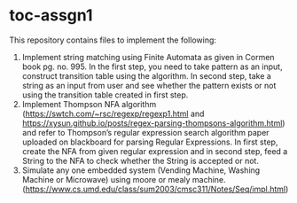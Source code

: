 # toc-assgn1
This repository contains files to implement the following: 
1. Implement string matching using Finite Automata as given in Cormen book pg. no. 995. In the first step, you need to take pattern as    an input, construct transition table using the algorithm. In second step, take a string as an input from user and see whether the pattern exists or not using the transition table created in first step.
2. Implement Thompson NFA algorithm (https://swtch.com/~rsc/regexp/regexp1.html and https://xysun.github.io/posts/regex-parsing-thompsons-algorithm.html) and refer to Thompson’s regular expression search algorithm paper uploaded on blackboard for parsing Regular Expressions. In first step, create the NFA from given regular expression and in second step, feed a String to the NFA to check whether the String is accepted or not.
3. Simulate any one embedded system (Vending Machine, Washing Machine or Microwave) using moore or mealy machine. (https://www.cs.umd.edu/class/sum2003/cmsc311/Notes/Seq/impl.html)

